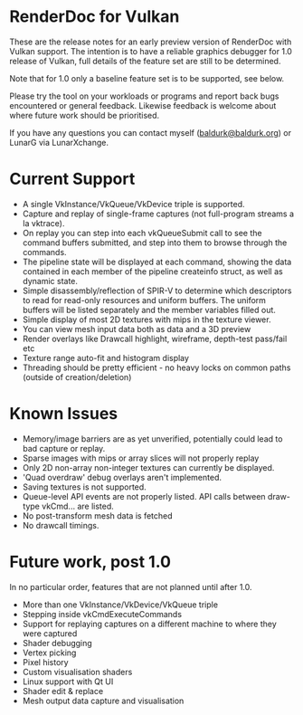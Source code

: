RenderDoc for Vulkan
========

These are the release notes for an early preview version of RenderDoc with Vulkan support. The intention is to have a reliable graphics debugger for 1.0 release of Vulkan, full details of the feature set are still to be determined.

Note that for 1.0 only a baseline feature set is to be supported, see below.

Please try the tool on your workloads or programs and report back bugs encountered or general feedback. Likewise feedback is welcome about where future work should be prioritised.

If you have any questions you can contact myself (baldurk@baldurk.org) or LunarG via LunarXchange.

Current Support
========

* A single VkInstance/VkQueue/VkDevice triple is supported.
* Capture and replay of single-frame captures (not full-program streams a la vktrace).
* On replay you can step into each vkQueueSubmit call to see the command buffers submitted, and step into them to browse through the commands.
* The pipeline state will be displayed at each command, showing the data contained in each member of the pipeline createinfo struct, as well as dynamic state.
* Simple disassembly/reflection of SPIR-V to determine which descriptors to read for read-only resources and uniform buffers. The uniform buffers will be listed separately and the member variables filled out.
* Simple display of most 2D textures with mips in the texture viewer.
* You can view mesh input data both as data and a 3D preview
* Render overlays like Drawcall highlight, wireframe, depth-test pass/fail etc
* Texture range auto-fit and histogram display
* Threading should be pretty efficient - no heavy locks on common paths (outside of creation/deletion)

Known Issues
========

* Memory/image barriers are as yet unverified, potentially could lead to bad capture or replay.
* Sparse images with mips or array slices will not properly replay
* Only 2D non-array non-integer textures can currently be displayed.
* 'Quad overdraw' debug overlays aren't implemented.
* Saving textures is not supported.
* Queue-level API events are not properly listed. API calls between draw-type vkCmd... are listed.
* No post-transform mesh data is fetched
* No drawcall timings.

Future work, post 1.0
========

In no particular order, features that are not planned until after 1.0.

* More than one VkInstance/VkDevice/VkQueue triple
* Stepping inside vkCmdExecuteCommands
* Support for replaying captures on a different machine to where they were captured
* Shader debugging
* Vertex picking
* Pixel history
* Custom visualisation shaders
* Linux support with Qt UI
* Shader edit & replace
* Mesh output data capture and visualisation
